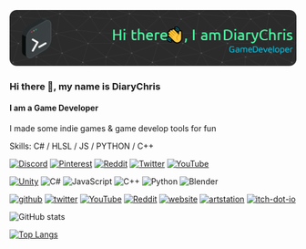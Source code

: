 

![Header](./github-header-image.png)


### Hi there 👋, my name is DiaryChris
#### I am a Game Developer
I made some indie games & game develop tools for fun

Skills: C# / HLSL / JS / PYTHON / C++



[![Discord](https://img.shields.io/badge/Discord-%237289DA.svg?logo=discord&logoColor=white)](htttps://discord.gg/cNYGuMt) [![Pinterest](https://img.shields.io/badge/Pinterest-%23E60023.svg?logo=Pinterest&logoColor=white)](https://pinterest.com/diarychris) [![Reddit](https://img.shields.io/badge/Reddit-%23FF4500.svg?logo=Reddit&logoColor=white)](https://reddit.com/user/diarychris) [![Twitter](https://img.shields.io/badge/Twitter-%231DA1F2.svg?logo=Twitter&logoColor=white)](https://twitter.com/diarychris_cn) [![YouTube](https://img.shields.io/badge/YouTube-%23FF0000.svg?logo=YouTube&logoColor=white)](https://youtube.com/c/UCmP5GrjZ_vvs2JdYj7eSpVg) 




[![Unity](https://img.shields.io/badge/Unity-100000?style=for-the-badge&logo=unity&logoColor=white)](https://assetstore.unity.com/packages/slug/195038) ![C#](https://img.shields.io/badge/c%23-%23239120.svg?style=for-the-badge&logo=c-sharp&logoColor=white) ![JavaScript](https://img.shields.io/badge/javascript-%23323330.svg?style=for-the-badge&logo=javascript&logoColor=%23F7DF1E) ![C++](https://img.shields.io/badge/c++-%2300599C.svg?style=for-the-badge&logo=c%2B%2B&logoColor=white) ![Python](https://img.shields.io/badge/python-3670A0?style=for-the-badge&logo=python&logoColor=ffdd54) ![Blender](https://img.shields.io/badge/blender-%23F5792A.svg?style=for-the-badge&logo=blender&logoColor=white)




[<img src='https://cdn.jsdelivr.net/npm/simple-icons@3.0.1/icons/github.svg' alt='github' height='40'>](https://github.com/DiaryChris)  [<img src='https://cdn.jsdelivr.net/npm/simple-icons@3.0.1/icons/twitter.svg' alt='twitter' height='40'>](https://twitter.com/diarychris_cn)  [<img src='https://cdn.jsdelivr.net/npm/simple-icons@3.0.1/icons/youtube.svg' alt='YouTube' height='40'>](https://www.youtube.com/channel/UCmP5GrjZ_vvs2JdYj7eSpVg)  [<img src='https://cdn.jsdelivr.net/npm/simple-icons@3.0.1/icons/reddit.svg' alt='Reddit' height='40'>](https://www.reddit.com/user/diarychris)  [<img src='https://cdn.jsdelivr.net/npm/simple-icons@3.0.1/icons/icloud.svg' alt='website' height='40'>](diarychris.info)  [<img src='https://cdn.jsdelivr.net/npm/simple-icons@3.0.1/icons/artstation.svg' alt='artstation' height='40'>](https://www.artstation.com/diarychris)  [<img src='https://cdn.jsdelivr.net/npm/simple-icons@3.0.1/icons/itch-dot-io.svg' alt='itch-dot-io' height='40'>](https://diary.itch.io/)  

![GitHub stats](https://github-readme-stats.vercel.app/api?username=DiaryChris&show_icons=true&count_private=true)  


<!--
**DiaryChris/DiaryChris** is a ✨ _special_ ✨ repository because its `README.md` (this file) appears on your GitHub profile.

Here are some ideas to get you started:

- 🔭 I’m currently working on ...
- 🌱 I’m currently learning ...
- 👯 I’m looking to collaborate on ...
- 🤔 I’m looking for help with ...
- 💬 Ask me about ...
- 📫 How to reach me: ...
- 😄 Pronouns: ...
- ⚡ Fun fact: ...
-->


[![Top Langs](https://github-readme-stats.vercel.app/api/top-langs/?username=DiaryChris&layout=compact)](https://github.com/anuraghazra/github-readme-stats)
